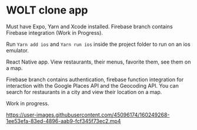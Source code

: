 # WOLT clone app




Must have Expo, Yarn and Xcode installed. Firebase branch contains Firebase integration (Work in Progress).

Run `Yarn add ios` and `Yarn run ios` inside the project folder to run on an ios emulator. 

React Native app. View restaurants, their menus, favorite them, see them on a map. 

Firebase branch contains authentication, firebase function integration for interaction with the Google Places API and the Geocoding API. You can search for restaurants in a city and view their location on a map.  

Work in progress. 

 



https://user-images.githubusercontent.com/45096174/160249268-1ee53efa-83ed-4896-aab9-fcf345f73ec2.mp4

